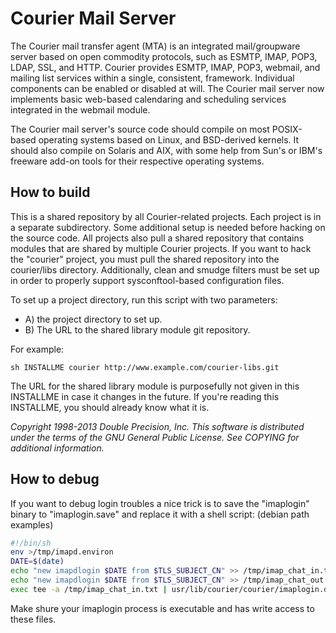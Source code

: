 # Courier Mail Server

The Courier mail transfer agent (MTA) is an integrated mail/groupware
server based on open commodity protocols, such as ESMTP, IMAP, POP3,
LDAP, SSL, and HTTP. Courier provides ESMTP, IMAP, POP3, webmail, and
mailing list services within a single, consistent, framework. Individual
components can be enabled or disabled at will. The Courier mail server
now implements basic web-based calendaring and scheduling services
integrated in the webmail module.

The Courier mail server's source code should compile on most POSIX-based
operating systems based on Linux, and BSD-derived kernels. It should also
compile on Solaris and AIX, with some help from Sun's or IBM's freeware
add-on tools for their respective operating systems.

## How to build

This is a shared repository by all Courier-related projects. Each project
is in a separate subdirectory. Some additional setup is needed before
hacking on the source code. All projects also pull a shared repository
that contains modules that are shared by multiple Courier projects. If
you want to hack the "courier" project, you must pull the shared repository
into the courier/libs directory. Additionally, clean and smudge filters
must be set up in order to properly support sysconftool-based configuration
files.

To set up a project directory, run this script with two parameters:

- A) the project directory to set up.
- B) The URL to the shared library module git repository.

For example:

    sh INSTALLME courier http://www.example.com/courier-libs.git

The URL for the shared library module is purposefully not given in this
INSTALLME in case it changes in the future. If you're reading this INSTALLME,
you should already know what it is.


_Copyright 1998-2013 Double Precision, Inc. This software is distributed
under the terms of the GNU General Public License. See COPYING for
additional information._

## How to debug
If you want to debug login troubles a nice trick is to save the "imaplogin" binary to "imaplogin.save" and replace it with a shell script: (debian path examples) 

```sh
#!/bin/sh
env >/tmp/imapd.environ
DATE=$(date)
echo "new imapdlogin $DATE from $TLS_SUBJECT_CN" >> /tmp/imap_chat_in.txt
echo "new imapdlogin $DATE from $TLS_SUBJECT_CN" >> /tmp/imap_chat_out.txt
exec tee -a /tmp/imap_chat_in.txt | usr/lib/courier/courier/imaplogin.debug "$@" 2>>/tmp/imaplogin_errout.txt | tee -a /tmp/imap_chat_out.txt
```
Make shure your imaplogin process is executable and has write access to these files.
